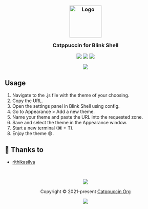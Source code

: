 <h3 align="center">
	<img src="https://raw.githubusercontent.com/catppuccin/catppuccin/dev/assets/logos/exports/1544x1544_circle.png" width="100" alt="Logo"/><br/>
	<img src="https://raw.githubusercontent.com/catppuccin/catppuccin/dev/assets/misc/transparent.png" height="30" width="0px"/>
	Catppuccin for Blink Shell
	<img src="https://raw.githubusercontent.com/catppuccin/catppuccin/dev/assets/misc/transparent.png" height="30" width="0px"/>
</h3>

<p align="center">
    <a href="https://github.com/catppuccin/blink/stargazers"><img src="https://img.shields.io/github/stars/catppuccin/blink?colorA=1e1e28&colorB=c9cbff&style=for-the-badge&logo=starship"></a>
    <a href="https://github.com/catppuccin/blink/issues"><img src="https://img.shields.io/github/issues/catppuccin/blink?colorA=1e1e28&colorB=f7be95&style=for-the-badge"></a>
    <a href="https://github.com/catppuccin/blink/contributors"><img src="https://img.shields.io/github/contributors/catppuccin/blink?colorA=1e1e28&colorB=b1e1a6&style=for-the-badge"></a>
</p>

<p align="center">
  <img src="https://raw.githubusercontent.com/catppuccin/catppuccin/dev/assets/misc/sample.png"/>
</p>

## Usage

1. Navigate to the .js file with the theme of your choosing.
2. Copy the URL.
3. Open the settings panel in Blink Shell using config.
4. Go to Appearance > Add a new theme.
5. Name your theme and paste the URL into the requested zone.
6. Save and select the theme in the Appearance window.
7. Start a new terminal (⌘ + T).
8. Enjoy the theme :smile:.


## 💝 Thanks to

- [rithikasilva](https://github.com/rithikasilva)

&nbsp;

<p align="center"><img src="https://raw.githubusercontent.com/catppuccin/catppuccin/dev/assets/footers/gray0_ctp_on_line.svg?sanitize=true" /></p>
<p align="center">Copyright &copy; 2021-present <a href="https://github.com/catppuccin" target="_blank">Catppuccin Org</a>
<p align="center"><a href="https://github.com/catppuccin/catppuccin/blob/main/LICENSE"><img src="https://img.shields.io/static/v1.svg?style=for-the-badge&label=License&message=MIT&logoColor=d9e0ee&colorA=302d41&colorB=c9cbff"/></a></p>
